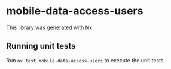 # mobile-data-access-users

This library was generated with [Nx](https://nx.dev).

## Running unit tests

Run `nx test mobile-data-access-users` to execute the unit tests.
